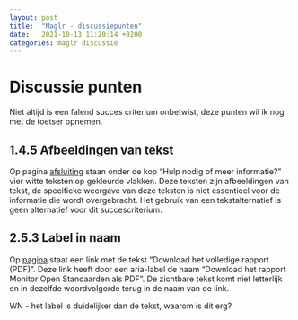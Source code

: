 ```yaml
---
layout: post
title:  "Maglr - discussiepunten"
date:   2021-10-13 11:20:14 +0200
categories: maglr discussie
---
```

# Discussie punten

Niet altijd is een falend succes criterium onbetwist, deze punten wil ik nog met de toetser opnemen.

## 1.4.5 Afbeeldingen van tekst

Op pagina [afsluiting](https://magazine.forumstandaardisatie.nl/standaard-samenwerken/afsluiting1) staan onder de kop “Hulp nodig of meer informatie?” vier witte teksten op gekleurde vlakken. Deze teksten zijn afbeeldingen van tekst, de specifieke weergave van deze teksten is niet essentieel voor de informatie die wordt overgebracht. Het gebruik van een tekstalternatief is geen alternatief voor dit succescriterium.

## 2.5.3 Label in naam

Op [pagina](https://magazine.forumstandaardisatie.nl/monitor-open-standaarden-2019/cover) staat een link met de tekst “Download het volledige rapport (PDF)”. Deze link heeft door een aria-label de naam “Download het rapport Monitor Open Standaarden als PDF”. De zichtbare tekst komt niet letterlijk en in dezelfde woordvolgorde terug in de naam van de link.

WN - het label is duidelijker dan de tekst, waarom is dit erg?